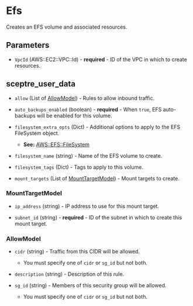 # Efs

Creates an EFS volume and associated resources.

## Parameters

- `VpcId` (AWS::EC2::VPC::Id) - **required** - ID of the VPC in which to create resources.



## sceptre_user_data

- `allow` (List of [AllowModel](#AllowModel)) - Rules to allow inbound traffic.

- `auto_backups_enabled` (boolean) - **required** - When `true`, EFS auto-backups will be enabled for this volume.

- `filesystem_extra_opts` (Dict) - Additional options to apply to the EFS FileSystem object.
  - **See:** [AWS::EFS::FileSystem](https://docs.aws.amazon.com/AWSCloudFormation/latest/UserGuide/aws-resource-efs-filesystem.html)

- `filesystem_name` (string) - Name of the EFS volume to create.

- `filesystem_tags` (Dict) - Tags to apply to this volume.

- `mount_targets` (List of [MountTargetModel](#MountTargetModel)) - Mount targets to create.



### MountTargetModel

- `ip_address` (string) - IP address to use for this mount target.

- `subnet_id` (string) - **required** - ID of the subnet in which to create this mount target.



### AllowModel

- `cidr` (string) - Traffic from this CIDR will be allowed.
  - You must specify one of `cidr` or `sg_id` but not both.

- `description` (string) - Description of this rule.

- `sg_id` (string) - Members of this security group will be allowed.
  - You must specify one of `cidr` or `sg_id` but not both.

